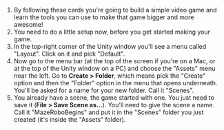 1. By following these cards you're going to build a simple video game and learn the tools you can use to make that game bigger and more awesome!
2. You need to do a little setup now, before you get started making your game.
3. In the top-right corner of the Unity window you'll see a menu called "Layout". Click on it and pick "Default".
4. Now go to the menu bar (at the top of the screen if you're on a Mac, or at the top of the Unity window on a PC) and choose the "Assets" menu near the left. Go to **Create > Folder**, which means pick the "Create" option and then the "Folder" option in the menu that opens underneath. You'll be asked for a name for your new folder. Call it "Scenes".
5. You already have a scene, the game started with one. You just need to save it (**File > Save Scene as...**). You'll need to give the scene a name. Call it "MazeRoboBegins" and put it in the "Scenes" folder you just created (it's inside the "Assets" folder).